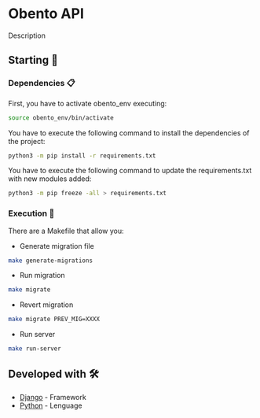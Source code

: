 # Obento API

Description

## Starting 🚀

### Dependencies 📋

First, you have to activate obento_env executing:

```bash
source obento_env/bin/activate
```

You have to execute the following command to install the dependencies of the project:

```bash
python3 -m pip install -r requirements.txt
```

You have to execute the following command to update the requirements.txt with new modules added:

```bash
python3 -m pip freeze -all > requirements.txt
```

### Execution 🔧

There are a Makefile that allow you:

* Generate migration file

```bash
make generate-migrations
```

* Run migration

```bash
make migrate
```

* Revert migration

```bash
make migrate PREV_MIG=XXXX
```

* Run server

```bash
make run-server
```

## Developed with 🛠️

* [Django](https://www.djangoproject.com/) - Framework
* [Python](https://www.djangoproject.com/) - Lenguage

